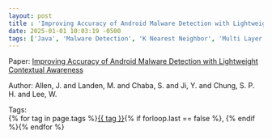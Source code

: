 ```yaml
---
layout: post
title : 'Improving Accuracy of Android Malware Detection with Lightweight Contextual Awareness'
date: 2025-01-01 10:03:19 -0500
tags: ['Java', 'Malware Detection', 'K Nearest Neighbor', 'Multi Layer Perceptron', 'Random Forest', 'Call graph']
---
```

Paper: [Improving Accuracy of Android Malware Detection with Lightweight Contextual Awareness](https://doi.org/10.1145/3274694.3274744)

Author: Allen, J. and Landen, M. and Chaba, S. and Ji, Y. and Chung, S. P. H. and Lee, W.




 Tags:  
        <span>{% for tag in page.tags %}<a href="/tags/#{{ tag | slugify }}">{{ tag }}</a>{% if forloop.last == false %}, {% endif %}{% endfor %}</span>
